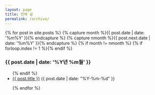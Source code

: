 ```yaml
---
layout: page
title: 전체 글
permalink: /archive/
---
```

<article>
<!-- from http://www.mitsake.net/2012/04/archives-in-jekyll/ -->

{% for post in site.posts %}
    {% capture month %}{{ post.date | date: '%m%Y' }}{% endcapture %}
    {% capture nmonth %}{{ post.next.date | date: '%m%Y' }}{% endcapture %}
        {% if month != nmonth %}
            {% if forloop.index != 1 %}</ul>{% endif %}
            <h3>{{ post.date | date: '%Y년 %m월' }}</h3><ul>
        {% endif %}
    <li> <a href="{{ post.url }}">{{ post.title }}</a>  <span class="date">{{ post.date | date: "%Y-%m-%d" }}</span></li>
 
{% endfor %}


</article>